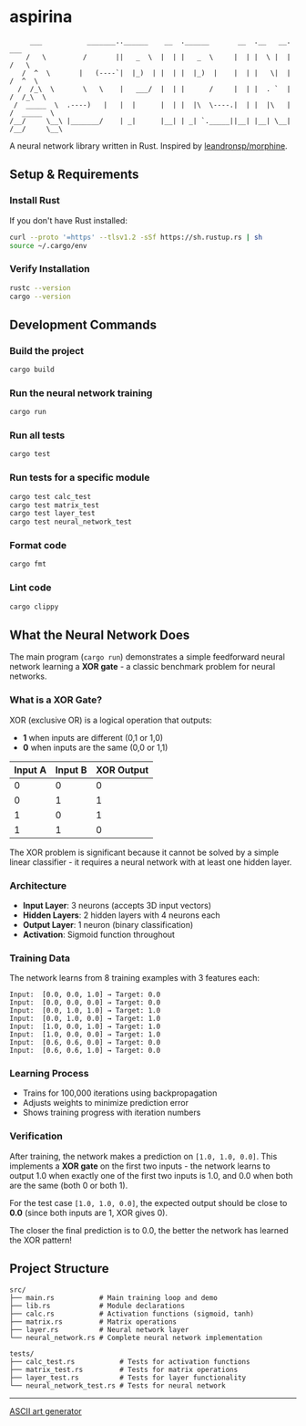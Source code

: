 # aspirina

```
     ___           _______..______    __  .______       __  .__   __.      ___      
    /   \         /       ||   _  \  |  | |   _  \     |  | |  \ |  |     /   \     
   /  ^  \       |   (----`|  |_)  | |  | |  |_)  |    |  | |   \|  |    /  ^  \    
  /  /_\  \       \   \    |   ___/  |  | |      /     |  | |  . `  |   /  /_\  \   
 /  _____  \  .----)   |   |  |      |  | |  |\  \----.|  | |  |\   |  /  _____  \  
/__/     \__\ |_______/    | _|      |__| | _| `._____||__| |__| \__| /__/     \__\ 
```

A neural network library written in Rust.
Inspired by [leandronsp/morphine](https://github.com/leandronsp/morphine).

## Setup & Requirements

### Install Rust
If you don't have Rust installed:
```bash
curl --proto '=https' --tlsv1.2 -sSf https://sh.rustup.rs | sh
source ~/.cargo/env
```

### Verify Installation
```bash
rustc --version
cargo --version
```

## Development Commands

### Build the project
```bash
cargo build
```

### Run the neural network training
```bash
cargo run
```

### Run all tests
```bash
cargo test
```

### Run tests for a specific module
```bash
cargo test calc_test
cargo test matrix_test
cargo test layer_test
cargo test neural_network_test
```

### Format code
```bash
cargo fmt
```

### Lint code
```bash
cargo clippy
```

## What the Neural Network Does

The main program (`cargo run`) demonstrates a simple feedforward neural network learning a **XOR gate** - a classic benchmark problem for neural networks.

### What is a XOR Gate?
XOR (exclusive OR) is a logical operation that outputs:
- **1** when inputs are different (0,1 or 1,0)
- **0** when inputs are the same (0,0 or 1,1)

| Input A | Input B | XOR Output |
|---------|---------|------------|
|    0    |    0    |     0      |
|    0    |    1    |     1      |
|    1    |    0    |     1      |
|    1    |    1    |     0      |

The XOR problem is significant because it cannot be solved by a simple linear classifier - it requires a neural network with at least one hidden layer.

### Architecture
- **Input Layer**: 3 neurons (accepts 3D input vectors)
- **Hidden Layers**: 2 hidden layers with 4 neurons each
- **Output Layer**: 1 neuron (binary classification)
- **Activation**: Sigmoid function throughout

### Training Data
The network learns from 8 training examples with 3 features each:
```
Input:  [0.0, 0.0, 1.0] → Target: 0.0
Input:  [0.0, 0.0, 0.0] → Target: 0.0  
Input:  [0.0, 1.0, 1.0] → Target: 1.0
Input:  [0.0, 1.0, 0.0] → Target: 1.0
Input:  [1.0, 0.0, 1.0] → Target: 1.0
Input:  [1.0, 0.0, 0.0] → Target: 1.0
Input:  [0.6, 0.6, 0.0] → Target: 0.0
Input:  [0.6, 0.6, 1.0] → Target: 0.0
```

### Learning Process
- Trains for 100,000 iterations using backpropagation
- Adjusts weights to minimize prediction error
- Shows training progress with iteration numbers

### Verification
After training, the network makes a prediction on `[1.0, 1.0, 0.0]`. 
This implements a **XOR gate** on the first two inputs - the network learns to output 1.0 when exactly one of the first two inputs is 1.0, and 0.0 when both are the same (both 0 or both 1).

For the test case `[1.0, 1.0, 0.0]`, the expected output should be close to **0.0** (since both inputs are 1, XOR gives 0).

The closer the final prediction is to 0.0, the better the network has learned the XOR pattern!

## Project Structure

```
src/
├── main.rs           # Main training loop and demo
├── lib.rs            # Module declarations
├── calc.rs           # Activation functions (sigmoid, tanh)
├── matrix.rs         # Matrix operations
├── layer.rs          # Neural network layer
└── neural_network.rs # Complete neural network implementation

tests/
├── calc_test.rs           # Tests for activation functions
├── matrix_test.rs         # Tests for matrix operations
├── layer_test.rs          # Tests for layer functionality
└── neural_network_test.rs # Tests for neural network
```

----

[ASCII art generator](http://patorjk.com/software/taag/#p=display&f=Graffiti&t=Type%20Something%20)